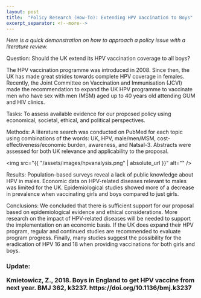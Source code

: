 ```yaml
---
layout: post
title:  "Policy Research (How-To): Extending HPV Vaccination to Boys"
excerpt_separator: <!--more-->
---
```


<i>Here is a quick demonstration on how to approach a policy issue with a literature review.</i><!--more-->

Question: Should the UK extend its HPV vaccination coverage to all boys?

The HPV vaccination programme was introduced in 2008. Since then, the UK has made great strides towards complete HPV coverage in females. Recently, the Joint Committee on Vaccination and Immunisation (JCVI) made the recommendation to expand the UK HPV programme to vaccinate men who have sex with men (MSM) aged up to 40 years old attending GUM and HIV clinics.

Tasks: To assess available evidence for our proposed policy using economical, societal, ethical, and political perspectives.

Methods: A literature search was conducted on PubMed for each topic using combinations of the words: UK, HPV, male/men/MSM, cost-effectiveness/economic burden, awareness, and Natsal-3. Abstracts were assessed for both UK relevance and applicability to the proposal.

<span class="image fit"><img src="{{ "/assets/images/hpvanalysis.png" | absolute_url }}" alt="" /></span>

Results: Population-based surveys reveal a lack of public knowledge about HPV in males. Economic data on HPV-related diseases relevant to males was limited for the UK. Epidemiological studies showed more of a decrease in prevalence when vaccinating girls and boys compared to just girls.

Conclusions: We concluded that there is sufficient support for our proposal based on epidemiological evidence and ethical considerations. More research on the impact of HPV-related diseases will be needed to support the implementation on an economic basis. If the UK does expand their HPV program, regular and continued studies are recommended to evaluate program progress. Finally, many studies suggest the possibility for the eradication of HPV 16 and 18 when providing vaccinations for both girls and boys.

<h3>Update:
<p>Kmietowicz, Z., 2018. Boys in England to get HPV vaccine from next year. BMJ 362, k3237. https://doi.org/10.1136/bmj.k3237</p>
</h3>

<!--more-->
